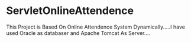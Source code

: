 # ServletOnlineAttendence
This Project is Based On Online Attendence System Dynamically.....I have used Oracle as databaser and Apache Tomcat As Server....
